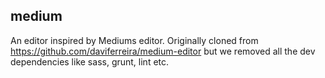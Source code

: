 medium
------

An editor inspired by Mediums editor. Originally cloned from https://github.com/daviferreira/medium-editor but we removed all the dev dependencies like sass, grunt, lint etc.